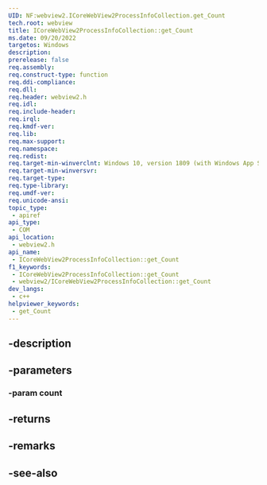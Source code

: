 ```yaml
---
UID: NF:webview2.ICoreWebView2ProcessInfoCollection.get_Count
tech.root: webview
title: ICoreWebView2ProcessInfoCollection::get_Count
ms.date: 09/20/2022
targetos: Windows
description: 
prerelease: false
req.assembly: 
req.construct-type: function
req.ddi-compliance: 
req.dll: 
req.header: webview2.h
req.idl: 
req.include-header: 
req.irql: 
req.kmdf-ver: 
req.lib: 
req.max-support: 
req.namespace: 
req.redist: 
req.target-min-winverclnt: Windows 10, version 1809 (with Windows App SDK 1.1 or later)
req.target-min-winversvr: 
req.target-type: 
req.type-library: 
req.umdf-ver: 
req.unicode-ansi: 
topic_type:
 - apiref
api_type:
 - COM
api_location:
 - webview2.h
api_name:
 - ICoreWebView2ProcessInfoCollection::get_Count
f1_keywords:
 - ICoreWebView2ProcessInfoCollection::get_Count
 - webview2/ICoreWebView2ProcessInfoCollection::get_Count
dev_langs:
 - c++
helpviewer_keywords:
 - get_Count
---
```


## -description

## -parameters

### -param count

## -returns

## -remarks

## -see-also

